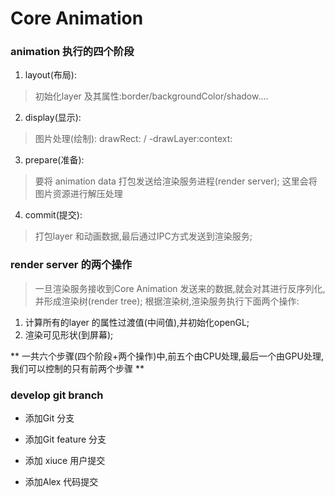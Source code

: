 #  Core Animation


### animation 执行的四个阶段
1. layout(布局):
 > 初始化layer 及其属性:border/backgroundColor/shadow....
2. display(显示):
> 图片处理(绘制): drawRect: / -drawLayer:context:    
3. prepare(准备):
> 要将 animation data 打包发送给渲染服务进程(render server);
   这里会将图片资源进行解压处理
4. commit(提交):
> 打包layer 和动画数据,最后通过IPC方式发送到渲染服务;

### render server 的两个操作
> 一旦渲染服务接收到Core Animation 发送来的数据,就会对其进行反序列化,并形成渲染树(render tree);
> 根据渲染树,渲染服务执行下面两个操作:
1. 计算所有的layer 的属性过渡值(中间值),并初始化openGL;
2. 渲染可见形状(到屏幕);

** 一共六个步骤(四个阶段+两个操作)中,前五个由CPU处理,最后一个由GPU处理,我们可以控制的只有前两个步骤 **

### develop git branch 

* 添加Git 分支

* 添加Git feature 分支

* 添加 xiuce 用户提交

* 添加Alex 代码提交
> 



